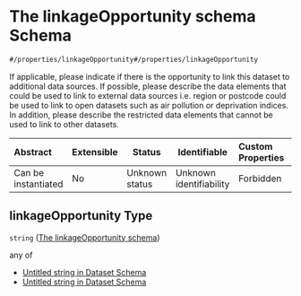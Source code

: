 # The linkageOpportunity schema Schema

```txt
#/properties/linkageOpportunity#/properties/linkageOpportunity
```

If applicable, please indicate if there is the opportunity to link this dataset to additional data sources. If possible, please describe the data elements that could be used to link to external data sources i.e. region or postcode could be used to link to open datasets such as air pollution or deprivation indices. In addition, please describe the restricted data elements that cannot be used to link to other datasets.


| Abstract            | Extensible | Status         | Identifiable            | Custom Properties | Additional Properties | Access Restrictions | Defined In                                                                    |
| :------------------ | ---------- | -------------- | ----------------------- | :---------------- | --------------------- | ------------------- | ----------------------------------------------------------------------------- |
| Can be instantiated | No         | Unknown status | Unknown identifiability | Forbidden         | Allowed               | none                | [dataset.schema.json\*](../schema/dataset.schema.json "open original schema") |

## linkageOpportunity Type

`string` ([The linkageOpportunity schema](dataset-properties-the-linkageopportunity-schema.md))

any of

-   [Untitled string in Dataset Schema](dataset-properties-the-linkageopportunity-schema-anyof-0.md "check type definition")
-   [Untitled string in Dataset Schema](dataset-properties-the-linkageopportunity-schema-anyof-1.md "check type definition")
